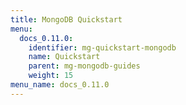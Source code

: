 ```yaml
---
title: MongoDB Quickstart
menu:
  docs_0.11.0:
    identifier: mg-quickstart-mongodb
    name: Quickstart
    parent: mg-mongodb-guides
    weight: 15
menu_name: docs_0.11.0
---
```


